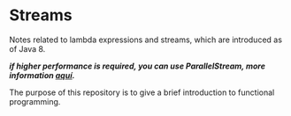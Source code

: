 # Streams

Notes related to lambda expressions and streams, which are introduced as of Java 8.

***if higher performance is required, you can use ParallelStream, more information [**aquí**][Baeldung].***

The purpose of this repository is to give a brief introduction to functional programming.

[Baeldung]: https://www.baeldung.com/java-when-to-use-parallel-stream
